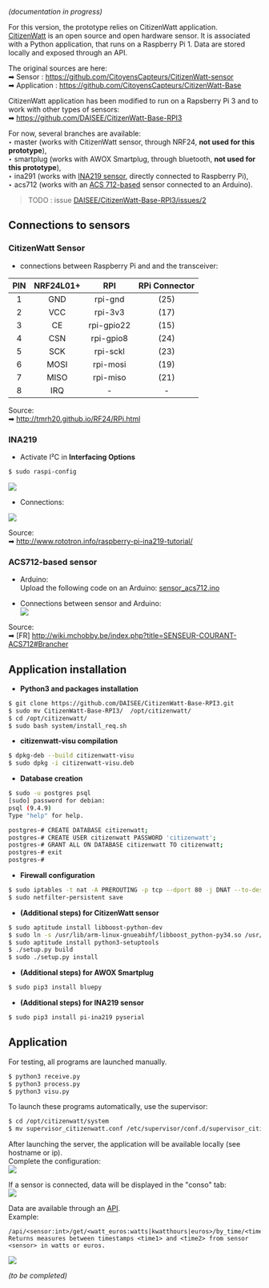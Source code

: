 _(documentation in progress)_  

For this version, the prototype relies on CitizenWatt application.  
[CitizenWatt](http://www.citizenwatt.paris/) is an open source and open hardware sensor.  It is associated with a Python application, that runs on a Raspberry Pi 1. Data are stored locally and exposed through an API.  


The original sources are here:   
➡ Sensor : https://github.com/CitoyensCapteurs/CitizenWatt-sensor  
➡ Application : https://github.com/CitoyensCapteurs/CitizenWatt-Base  


CitizenWatt application has been modified to run on a Rapsberry Pi 3 and to work with other types of sensors:  
➡ https://github.com/DAISEE/CitizenWatt-Base-RPI3  

For now, several branches are available:  
‣ master (works with CitizenWatt sensor, through NRF24, **not used for this prototype**),  
‣ smartplug (works with AWOX Smartplug, through bluetooth, **not used for this prototype**),  
‣ ina291 (works with [INA219 sensor](https://www.adafruit.com/product/904), directly connected to Raspberry Pi),  
‣ acs712 (works with an [ACS 712-based](http://www.allegromicro.com/en/Products/Current-Sensor-ICs/Zero-To-Fifty-Amp-Integrated-Conductor-Sensor-ICs/ACS712.aspx) sensor connected to an Arduino).  
> TODO : issue [DAISEE/CitizenWatt-Base-RPI3/issues/2](https://github.com/DAISEE/CitizenWatt-Base-RPI3/issues/2)


## Connections to sensors

### CitizenWatt Sensor

* connections between Raspberry Pi and and the transceiver:  

| PIN | NRF24L01+ |   RPI       | RPi Connector |
|:---:|:---------:|:-----------:|:-------------:|
|  1  |	GND       | rpi-gnd     | (25)          |
|  2  |	VCC       | rpi-3v3     | (17)          |
|  3  |	CE        | rpi-gpio22  | (15)          |
|  4  |	CSN       | rpi-gpio8   | (24)          |
|  5  |	SCK       | rpi-sckl    | (23)          |
|  6  |	MOSI      | rpi-mosi    | (19)          |
|  7  |	MISO      | rpi-miso    | (21)          |
|  8  |	IRQ       |  -          | -             |

Source:  
➡ http://tmrh20.github.io/RF24/RPi.html

### INA219

* Activate I²C in **Interfacing Options**
```bash
$ sudo raspi-config
```
![](https://framapic.org/qdcRzej8DouR/5Ifl9TDTveXl)

* Connections:  
 
![](https://framapic.org/wILJtqDZ88qg/UeWnSYJNnHFx)

Source:  
➡ http://www.rototron.info/raspberry-pi-ina219-tutorial/


### ACS712-based sensor

* Arduino:  
Upload the following code on an Arduino: [sensor_acs712.ino](https://github.com/DAISEE/CitizenWatt-Base-RPI3/blob/acs712/arduino/sensor_acs712.ino)

* Connections between sensor and Arduino:  
![](https://framapic.org/nVPnxX8QkHds/KkRHYuov8Gy0)  

Source:  
➡ [FR] http://wiki.mchobby.be/index.php?title=SENSEUR-COURANT-ACS712#Brancher 

## Application installation
 
* **Python3 and packages installation**
```bash
$ git clone https://github.com/DAISEE/CitizenWatt-Base-RPI3.git
$ sudo mv CitizenWatt-Base-RPI3/  /opt/citizenwatt/
$ cd /opt/citizenwatt/
$ sudo bash system/install_req.sh 
```

* **citizenwatt-visu compilation**
```bash
$ dpkg-deb --build citizenwatt-visu
$ sudo dpkg -i citizenwatt-visu.deb
```

* **Database creation**
```bash
$ sudo -u postgres psql
[sudo] password for debian: 
psql (9.4.9)
Type "help" for help.

postgres-# CREATE DATABASE citizenwatt;
postgres-# CREATE USER citizenwatt PASSWORD 'citizenwatt';
postgres-# GRANT ALL ON DATABASE citizenwatt TO citizenwatt;
postgres-# exit
postgres-# 
```

* **Firewall configuration**
```bash
$ sudo iptables -t nat -A PREROUTING -p tcp --dport 80 -j DNAT --to-destination :8080
$ sudo netfilter-persistent save
```

* **(Additional steps) for CitizenWatt sensor**
```bash
$ sudo aptitude install libboost-python-dev 
$ sudo ln -s /usr/lib/arm-linux-gnueabihf/libboost_python-py34.so /usr/lib/arm-linux-gnueabihf/libboost_python3.so 
$ sudo aptitude install python3-setuptools 
$ ./setup.py build   
$ sudo ./setup.py install 
```

* **(Additional steps) for AWOX Smartplug**
```bash
$ sudo pip3 install bluepy
```

* **(Additional steps) for INA219 sensor**
```bash
$ sudo pip3 install pi-ina219 pyserial
```

## Application 

For testing, all programs are launched manually.

```bash
$ python3 receive.py
$ python3 process.py
$ python3 visu.py
```

To launch these programs automatically, use the supervisor:
```bash
$ cd /opt/citizenwatt/system
$ mv supervisor_citizenwatt.conf /etc/supervisor/conf.d/supervisor_citizenwatt.conf
```

After launching the server, the application will be available locally (see hostname or ip).  
Complete the configuration:  
![](https://framapic.org/CV95oyMX8kOP/Q4NRTWzH46E4)   

If a sensor is connected, data will be displayed in the "conso" tab:  
![](https://framapic.org/sO8H2DIsPd3i/VcCw5AWkAeoY)  
  
Data are available through an [API](https://github.com/DAISEE/CitizenWatt-Base-RPI3/tree/dev#api-documentation).  
Example:  
```
/api/<sensor:int>/get/<watt_euros:watts|kwatthours|euros>/by_time/<time1:float>/<time2:float>
Returns measures between timestamps <time1> and <time2> from sensor <sensor> in watts or euros.
```
  
![](https://framapic.org/Fq6zn9MizQPr/9NXYGP7DFSWl)
  
_(to be completed)_